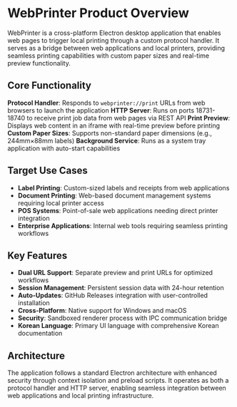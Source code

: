 # WebPrinter Product Overview

WebPrinter is a cross-platform Electron desktop application that enables web pages to trigger local printing through a custom protocol handler. It serves as a bridge between web applications and local printers, providing seamless printing capabilities with custom paper sizes and real-time preview functionality.

## Core Functionality

**Protocol Handler**: Responds to `webprinter://print` URLs from web browsers to launch the application
**HTTP Server**: Runs on ports 18731-18740 to receive print job data from web pages via REST API
**Print Preview**: Displays web content in an iframe with real-time preview before printing
**Custom Paper Sizes**: Supports non-standard paper dimensions (e.g., 244mm×88mm labels)
**Background Service**: Runs as a system tray application with auto-start capabilities

## Target Use Cases

- **Label Printing**: Custom-sized labels and receipts from web applications
- **Document Printing**: Web-based document management systems requiring local printer access
- **POS Systems**: Point-of-sale web applications needing direct printer integration
- **Enterprise Applications**: Internal web tools requiring seamless printing workflows

## Key Features

- **Dual URL Support**: Separate preview and print URLs for optimized workflows
- **Session Management**: Persistent session data with 24-hour retention
- **Auto-Updates**: GitHub Releases integration with user-controlled installation
- **Cross-Platform**: Native support for Windows and macOS
- **Security**: Sandboxed renderer process with IPC communication bridge
- **Korean Language**: Primary UI language with comprehensive Korean documentation

## Architecture

The application follows a standard Electron architecture with enhanced security through context isolation and preload scripts. It operates as both a protocol handler and HTTP server, enabling seamless integration between web applications and local printing infrastructure.